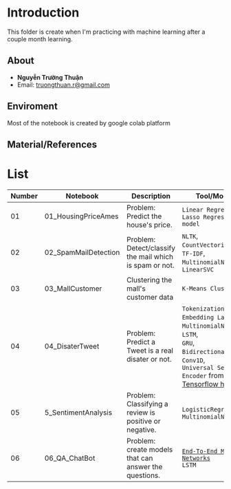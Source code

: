 # Introduction

This folder is create when I'm practicing with machine learning after a couple month learning.

## About
- **Nguyễn Trường Thuận**
- Email: truongthuan.r@gmail.com

## Enviroment 
Most of the notebook is created by google colab platform

## Material/References 


# List

| Number | Notebook | Description | Tool/Model | Note |
| ----- |  ----- |  ----- |  ----- |  ----- |
| 01 | 01_HousingPriceAmes | Problem: Predict the house's price. | `Linear Regression`,<br>`Lasso Regression model` |
| 02 | 02_SpamMailDetection | Problem: Detect/classify the mail which is spam or not. | `NLTK`,<br>`CountVectorizer`,<br>`TF-IDF`,<br>`MultinomialNB`,<br>`LinearSVC` |
| 03 | 03_MallCustomer | Clustering the mall's customer data | `K-Means Clustering` |
| 04 | 04_DisaterTweet | Problem: Predict a Tweet is a real disater or not. | `Tokenization`,<br>`Embedding Layers`,<br>`MultinomialNB`,<br>`LSTM`,<br>`GRU`,<br>`Bidirectional RNN`,<br>`Conv1D`,<br>`Universal Sentence Encoder` from [Tensorflow hub](https://tfhub.dev/google/universal-sentence-encoder/4)
| 05 | 5_SentimentAnalysis | Problem: Classifying a review is positive or negative. | `LogisticRegression`,<br>`MultinomialNB` |
| 06 | 06_QA_ChatBot | Problem: create models that can answer the questions. | [`End-To-End Memory Networks`](https://arxiv.org/pdf/1503.08895.pdf)<br>`LSTM`|

